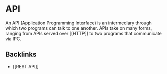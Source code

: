 # API

An API (Application Programming Interface) is an intermediary through which two programs can talk to one another. APIs take on many forms, ranging from APIs served over [[HTTP]] to two programs that communicate via IPC.


<a id="org1e4c63c"></a>

## Backlinks

-   [[REST API]]
